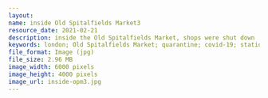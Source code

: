 ```yaml
---
layout: 
name: inside Old Spitalfields Market3
resource_date: 2021-02-21
description: inside the Old Spitalfields Market, shops were shut down
keywords: london; Old Spitalfields Market; quarantine; covid-19; station; shop
file_format: Image (jpg)
file_size: 2.96 MB
image_width: 6000 pixels
image_height: 4000 pixels
image_url: inside-opm3.jpg
---
```

